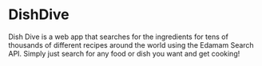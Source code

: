# DishDive
Dish Dive is a web app that searches for the ingredients for tens of thousands of different recipes around the world using the Edamam Search API.
Simply just search for any food or dish you want and get cooking!
